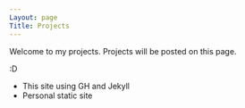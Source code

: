 ```yaml
---
Layout: page
Title: Projects
---
```


Welcome to my projects.  Projects will be posted on this page.

:D

- This site using GH and Jekyll
- Personal static site
